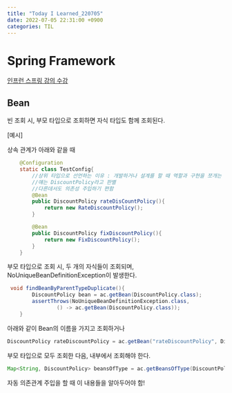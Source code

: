 ```yaml
---
title: "Today I Learned_220705"
date: 2022-07-05 22:31:00 +0900
categories: TIL
---
```


# Spring Framework
[인프런 스프링 강의 수강](https://www.inflearn.com/course/%EC%8A%A4%ED%94%84%EB%A7%81-%ED%95%B5%EC%8B%AC-%EC%9B%90%EB%A6%AC-%EA%B8%B0%EB%B3%B8%ED%8E%B8/dashboard)

## Bean

빈 조회 시, 부모 타입으로 조회하면 자식 타입도 함께 조회된다.

[예시]

상속 관계가 아래와 같을 때
```Java
    @Configuration
    static class TestConfig{
        //상위 타입으로 선언하는 이유 : 개발하거나 설계를 할 때 역할과 구현을 쪼개는 것이라고 보면 됨
        //얘는 DiscountPolicy라고 판별
        //다른데서도 의존성 주입하기 편함
        @Bean
        public DiscountPolicy rateDisCountPolicy(){
            return new RateDiscountPolicy();
        }

        @Bean
        public DiscountPolicy fixDiscountPolicy(){
            return new FixDiscountPolicy();
        }
    }
```

부모 타입으로 조회 시, 두 개의 자식들이 조회되며, NoUniqueBeanDefinitionException이 발생한다.
```Java
 void findBeanByParentTypeDuplicate(){
        DiscountPolicy bean = ac.getBean(DiscountPolicy.class); 
        assertThrows(NoUniqueBeanDefinitionException.class,
                () -> ac.getBean(DiscountPolicy.class));
    }
```

아래와 같이 Bean의 이름을 가지고 조회하거나
```Java
DiscountPolicy rateDiscountPolicy = ac.getBean("rateDiscountPolicy", DiscountPolicy.class);
```

부모 타입으로 모두 조회한 다음, 내부에서 조회해야 한다.
```Java
Map<String, DiscountPolicy> beansOfType = ac.getBeansOfType(DiscountPolicy.class);
```

자동 의존관계 주입을 할 때 이 내용들을 알아두어야 함!